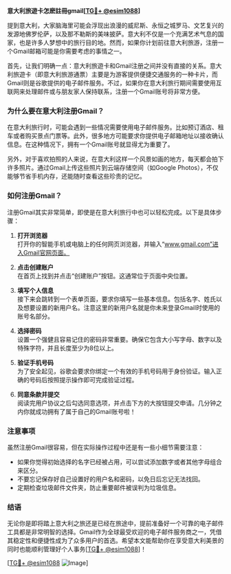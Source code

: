 **意大利旅遊卡怎麽註冊gmail[[TG💪+ @esim1088](https://t.me/s/esim1088)]**

提到意大利，大家脑海里可能会浮现出浪漫的威尼斯、永恒之城罗马、文艺复兴的发源地佛罗伦萨，以及那不勒斯的美味披萨。意大利不仅是一个充满艺术气息的国家，也是许多人梦想中的旅行目的地。然而，如果你计划前往意大利旅游，注册一个Gmail邮箱可能是你需要考虑的事情之一。

首先，让我们明确一点：意大利旅遊卡和Gmail注册之间并没有直接的关系。意大利旅遊卡（即意大利旅游通票）主要是为游客提供便捷交通服务的一种卡片，而Gmail则是谷歌提供的电子邮件服务。不过，如果你在意大利旅行期间需要使用互联网来处理邮件或与朋友家人保持联系，注册一个Gmail账号将非常方便。

### 为什么要在意大利注册Gmail？

在意大利旅行时，可能会遇到一些情况需要使用电子邮件服务。比如预订酒店、租车或者购买景点门票等。此外，很多地方可能要求你提供电子邮箱地址以接收确认信息。在这种情况下，拥有一个Gmail账号就显得尤为重要了。

另外，对于喜欢拍照的人来说，在意大利这样一个风景如画的地方，每天都会拍下许多照片。通过Gmail上传这些照片到云端存储空间（如Google Photos），不仅能够节省手机内存，还能随时查看这些珍贵的记忆。

### 如何注册Gmail？

注册Gmail其实非常简单，即使是在意大利旅行中也可以轻松完成。以下是具体步骤：

1. **打开浏览器**  
   打开你的智能手机或电脑上的任何网页浏览器，并输入“www.gmail.com”进入Gmail官网页面。

2. **点击创建账户**  
   在首页上找到并点击“创建账户”按钮。这通常位于页面中央位置。

3. **填写个人信息**  
   接下来会跳转到一个表单页面，要求你填写一些基本信息。包括名字、姓氏以及想要设置的新用户名。注意这里的新用户名就是你未来登录Gmail时使用的账号名部分。

4. **选择密码**  
   设置一个强健且容易记住的密码非常重要。确保它包含大小写字母、数字以及特殊字符，并且长度至少为8位以上。

5. **验证手机号码**  
   为了安全起见，谷歌会要求你绑定一个有效的手机号码用于身份验证。输入正确的号码后按照提示操作即可完成验证过程。

6. **同意条款并提交**  
   阅读完用户协议之后勾选同意选项，并点击下方的大按钮提交申请。几分钟之内你就成功拥有了属于自己的Gmail账号啦！

### 注意事项

虽然注册Gmail很容易，但在实际操作过程中还是有一些小细节需要注意：

- 如果你觉得初始选择的名字已经被占用，可以尝试添加数字或者其他字母组合来区分。
- 不要忘记保存好自己设置好的用户名和密码，以免日后忘记无法找回。
- 定期检查垃圾邮件文件夹，防止重要邮件被误判为垃圾信息。

### 结语

无论你是即将踏上意大利之旅还是已经在旅途中，提前准备好一个可靠的电子邮件工具都是非常明智的选择。Gmail作为全球最受欢迎的电子邮件服务商之一，凭借其稳定性和便捷性成为了众多用户的首选。希望本文能帮助你在享受意大利美景的同时也能顺利管理好个人事务[[TG💪+ @esim1088](https://t.me/s/esim1088)]！

[[TG💪+ @esim1088](https://t.me/s/esim1088) ![Image](https://i.postimg.cc/4NQfJmqS/Snipaste-2025-05-13-00-14-12.png)]